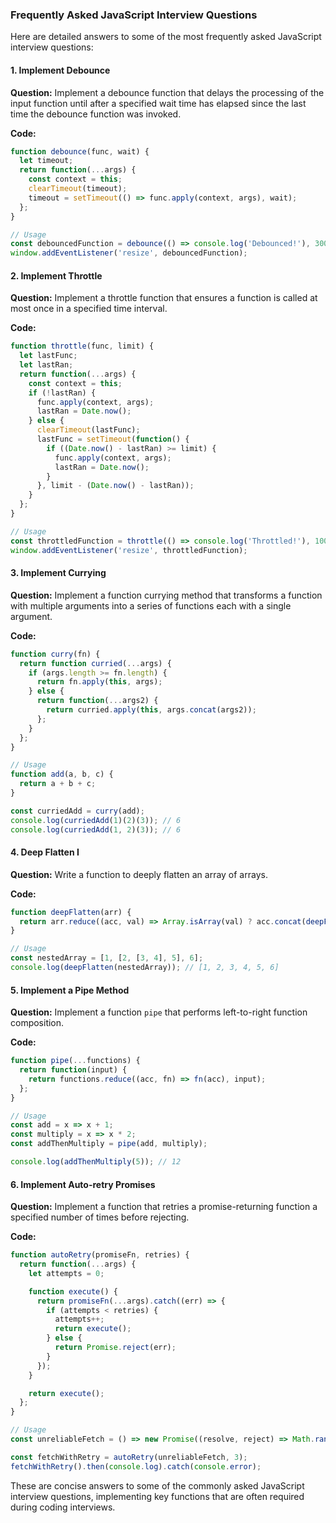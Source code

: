### Frequently Asked JavaScript Interview Questions

Here are detailed answers to some of the most frequently asked JavaScript interview questions:

#### 1. Implement Debounce

**Question:**
Implement a debounce function that delays the processing of the input function until after a specified wait time has elapsed since the last time the debounce function was invoked.

**Code:**
```javascript
function debounce(func, wait) {
  let timeout;
  return function(...args) {
    const context = this;
    clearTimeout(timeout);
    timeout = setTimeout(() => func.apply(context, args), wait);
  };
}

// Usage
const debouncedFunction = debounce(() => console.log('Debounced!'), 300);
window.addEventListener('resize', debouncedFunction);
```

#### 2. Implement Throttle

**Question:**
Implement a throttle function that ensures a function is called at most once in a specified time interval.

**Code:**
```javascript
function throttle(func, limit) {
  let lastFunc;
  let lastRan;
  return function(...args) {
    const context = this;
    if (!lastRan) {
      func.apply(context, args);
      lastRan = Date.now();
    } else {
      clearTimeout(lastFunc);
      lastFunc = setTimeout(function() {
        if ((Date.now() - lastRan) >= limit) {
          func.apply(context, args);
          lastRan = Date.now();
        }
      }, limit - (Date.now() - lastRan));
    }
  };
}

// Usage
const throttledFunction = throttle(() => console.log('Throttled!'), 1000);
window.addEventListener('resize', throttledFunction);
```

#### 3. Implement Currying

**Question:**
Implement a function currying method that transforms a function with multiple arguments into a series of functions each with a single argument.

**Code:**
```javascript
function curry(fn) {
  return function curried(...args) {
    if (args.length >= fn.length) {
      return fn.apply(this, args);
    } else {
      return function(...args2) {
        return curried.apply(this, args.concat(args2));
      };
    }
  };
}

// Usage
function add(a, b, c) {
  return a + b + c;
}

const curriedAdd = curry(add);
console.log(curriedAdd(1)(2)(3)); // 6
console.log(curriedAdd(1, 2)(3)); // 6
```

#### 4. Deep Flatten I

**Question:**
Write a function to deeply flatten an array of arrays.

**Code:**
```javascript
function deepFlatten(arr) {
  return arr.reduce((acc, val) => Array.isArray(val) ? acc.concat(deepFlatten(val)) : acc.concat(val), []);
}

// Usage
const nestedArray = [1, [2, [3, 4], 5], 6];
console.log(deepFlatten(nestedArray)); // [1, 2, 3, 4, 5, 6]
```

#### 5. Implement a Pipe Method

**Question:**
Implement a function `pipe` that performs left-to-right function composition.

**Code:**
```javascript
function pipe(...functions) {
  return function(input) {
    return functions.reduce((acc, fn) => fn(acc), input);
  };
}

// Usage
const add = x => x + 1;
const multiply = x => x * 2;
const addThenMultiply = pipe(add, multiply);

console.log(addThenMultiply(5)); // 12
```

#### 6. Implement Auto-retry Promises

**Question:**
Implement a function that retries a promise-returning function a specified number of times before rejecting.

**Code:**
```javascript
function autoRetry(promiseFn, retries) {
  return function(...args) {
    let attempts = 0;

    function execute() {
      return promiseFn(...args).catch((err) => {
        if (attempts < retries) {
          attempts++;
          return execute();
        } else {
          return Promise.reject(err);
        }
      });
    }

    return execute();
  };
}

// Usage
const unreliableFetch = () => new Promise((resolve, reject) => Math.random() > 0.5 ? resolve('Success') : reject('Failed'));

const fetchWithRetry = autoRetry(unreliableFetch, 3);
fetchWithRetry().then(console.log).catch(console.error);
```

These are concise answers to some of the commonly asked JavaScript interview questions, implementing key functions that are often required during coding interviews.